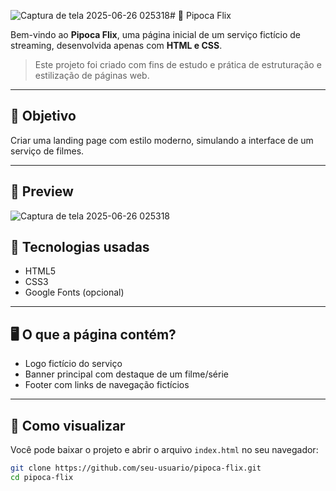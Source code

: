 ![Captura de tela 2025-06-26 025318](https://github.com/user-attachments/assets/154cf079-3b99-41f0-aee5-b7289dc0e515)# 🍿 Pipoca Flix

Bem-vindo ao **Pipoca Flix**, uma página inicial de um serviço fictício de streaming, desenvolvida apenas com **HTML e CSS**.

> Este projeto foi criado com fins de estudo e prática de estruturação e estilização de páginas web.

---

## 🎯 Objetivo

Criar uma landing page com estilo moderno, simulando a interface de um serviço de filmes.

---

## 📸 Preview

![Captura de tela 2025-06-26 025318](https://github.com/user-attachments/assets/154cf079-3b99-41f0-aee5-b7289dc0e515)


## 🚀 Tecnologias usadas

- HTML5
- CSS3
- Google Fonts (opcional)
  
---

## 🖥️ O que a página contém?

- Logo fictício do serviço
- Banner principal com destaque de um filme/série
- Footer com links de navegação fictícios

---

## 📂 Como visualizar

Você pode baixar o projeto e abrir o arquivo `index.html` no seu navegador:

```bash
git clone https://github.com/seu-usuario/pipoca-flix.git
cd pipoca-flix
